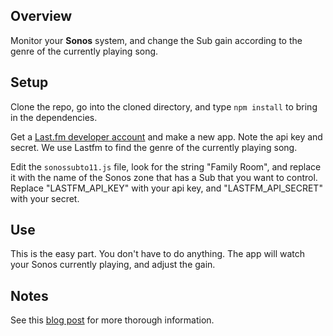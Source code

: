 ## Overview
Monitor your **Sonos** system, and change the Sub gain according to the genre of the currently playing song.
## Setup
Clone the repo, go into the cloned directory, and type `npm install` to bring in the dependencies.

Get a [Last.fm developer account](http://www.last.fm/api) and make a new app. Note the api key and secret. We use Lastfm to find the genre of the currently playing song.

Edit the `sonossubto11.js` file, look for the string "Family Room", and replace it with the name of the Sonos zone that has a Sub that you want to control. Replace "LASTFM_API_KEY" with your api key, and "LASTFM_API_SECRET" with your secret.
## Use
This is the easy part. You don't have to do anything. The app will watch your Sonos currently playing, and adjust the gain.
## Notes
See this [blog post](http://mattwel.ch/this-sonos-goes-to-eleven "This Sonos Goes to Eleven") for more thorough information.
